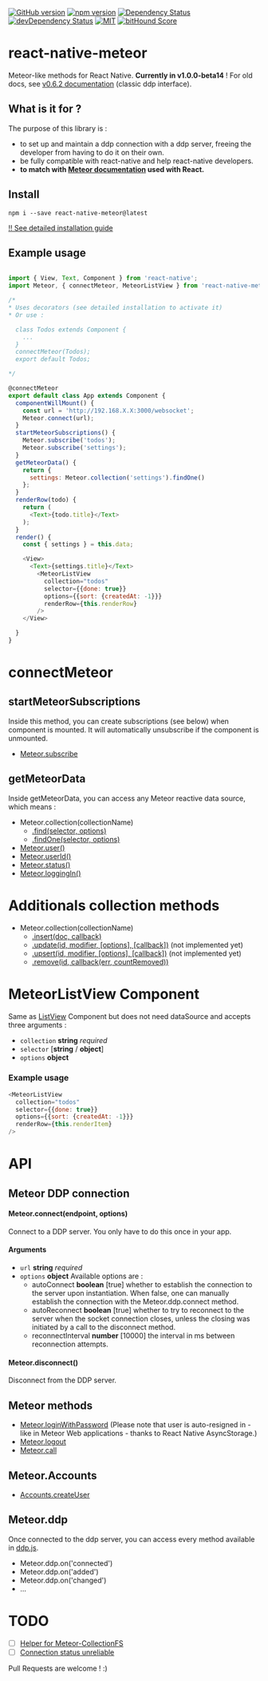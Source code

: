 [![GitHub version](https://badge.fury.io/gh/inProgress-team%2Freact-native-meteor.svg)](https://badge.fury.io/gh/inProgress-team%2Freact-native-meteor)
[![npm version](https://badge.fury.io/js/react-native-meteor.svg)](http://badge.fury.io/js/react-native-meteor)
[![Dependency Status](https://david-dm.org/inProgress-team/react-native-meteor.svg)](https://david-dm.org/inProgress-team/react-native-meteor)
[![devDependency Status](https://david-dm.org/inProgress-team/react-native-meteor/dev-status.svg)](https://david-dm.org/inProgress-team/react-native-meteor#info=devDependencies)
[![MIT][license-badge]][license]
[![bitHound Score][bithound-badge]][bithound]

[bithound-badge]: https://www.bithound.io/github/inProgress-Team/react-native-meteor/badges/score.svg
[bithound]: https://www.bithound.io/github/inProgress-Team/react-native-meteor
[license-badge]: https://img.shields.io/dub/l/vibe-d.svg
[license]: https://github.com/inProgress-team/react-native-meteor/blob/master/LICENSE

# react-native-meteor

Meteor-like methods for React Native. **Currently in v1.0.0-beta14** ! For old docs, see [v0.6.2 documentation](https://github.com/inProgress-team/react-native-meteor/tree/0.6.2) (classic ddp interface).

## What is it for ?

The purpose of this library is :
* to set up and maintain a ddp connection with a ddp server, freeing the developer from having to do it on their own.
* be fully compatible with react-native and help react-native developers.
* **to match with [Meteor documentation](http://docs.meteor.com/) used with React.**

## Install

    npm i --save react-native-meteor@latest

[!! See detailed installation guide](https://github.com/inProgress-team/react-native-meteor/blob/master/docs/Install.md)

## Example usage

```javascript

import { View, Text, Component } from 'react-native';
import Meteor, { connectMeteor, MeteorListView } from 'react-native-meteor';

/*
* Uses decorators (see detailed installation to activate it)
* Or use :

  class Todos extends Component {
    ...
  }
  connectMeteor(Todos);
  export default Todos;

*/

@connectMeteor
export default class App extends Component {
  componentWillMount() {
    const url = 'http://192.168.X.X:3000/websocket';
    Meteor.connect(url);
  }
  startMeteorSubscriptions() {
    Meteor.subscribe('todos');
    Meteor.subscribe('settings');
  }
  getMeteorData() {
    return {
      settings: Meteor.collection('settings').findOne()
    };
  }
  renderRow(todo) {
    return (
      <Text>{todo.title}</Text>
    );
  }
  render() {
    const { settings } = this.data;

    <View>
      <Text>{settings.title}</Text>
        <MeteorListView
          collection="todos"
          selector={{done: true}}
          options={{sort: {createdAt: -1}}}
          renderRow={this.renderRow}
        />
    </View>

  }
}
```

# connectMeteor

## startMeteorSubscriptions

Inside this method, you can create subscriptions (see below) when component is mounted. It will automatically unsubscribe if the component is unmounted.

* [Meteor.subscribe](http://docs.meteor.com/#/full/meteor_subscribe)

## getMeteorData

Inside getMeteorData, you can access any Meteor reactive data source, which means :

* Meteor.collection(collectionName)
  * [.find(selector, options)](http://docs.meteor.com/#/full/find)
  * [.findOne(selector, options)](http://docs.meteor.com/#/full/findone)
* [Meteor.user()](http://docs.meteor.com/#/full/meteor_user)
* [Meteor.userId()](http://docs.meteor.com/#/full/meteor_userid)
* [Meteor.status()](http://docs.meteor.com/#/full/meteor_status)
* [Meteor.loggingIn()](http://docs.meteor.com/#/full/meteor_loggingin)

# Additionals collection methods

* Meteor.collection(collectionName)
  * [.insert(doc, callback)](http://docs.meteor.com/#/full/insert)
  * [.update(id, modifier, [options], [callback])](http://docs.meteor.com/#/full/update) (not implemented yet)
  * [.upsert(id, modifier, [options], [callback])](http://docs.meteor.com/#/full/upsert) (not implemented yet)
  * [.remove(id, callback(err, countRemoved))](http://docs.meteor.com/#/full/remove)

# MeteorListView Component

Same as [ListView](https://facebook.github.io/react-native/docs/listview.html) Component but does not need dataSource and accepts three arguments :

- `collection` **string** *required*
- `selector` [**string** / **object**]
- `options` **object**

### Example usage

```javascript
<MeteorListView
  collection="todos"
  selector={{done: true}}
  options={{sort: {createdAt: -1}}}
  renderRow={this.renderItem}
/>
```

# API

## Meteor DDP connection

#### Meteor.connect(endpoint, options)

Connect to a DDP server. You only have to do this once in your app.

#### Arguments

- `url` **string** *required*
- `options` **object** Available options are :
  - autoConnect **boolean** [true] whether to establish the connection to the server upon instantiation. When false, one can manually establish the connection with the Meteor.ddp.connect method.
  - autoReconnect **boolean** [true] whether to try to reconnect to the server when the socket connection closes, unless the closing was initiated by a call to the disconnect method.
  - reconnectInterval **number** [10000] the interval in ms between reconnection attempts.

#### Meteor.disconnect()

Disconnect from the DDP server.

## Meteor methods

* [Meteor.loginWithPassword](http://docs.meteor.com/#/full/meteor_loginwithpassword) (Please note that user is auto-resigned in - like in Meteor Web applications - thanks to React Native AsyncStorage.)
* [Meteor.logout](http://docs.meteor.com/#/full/meteor_logout)
* [Meteor.call](http://docs.meteor.com/#/full/meteor_call)

## Meteor.Accounts

* [Accounts.createUser](http://docs.meteor.com/#/full/accounts_createuser)

## Meteor.ddp

Once connected to the ddp server, you can access every method available in [ddp.js](https://github.com/mondora/ddp.js/).
* Meteor.ddp.on('connected')
* Meteor.ddp.on('added')
* Meteor.ddp.on('changed')
* ...

# TODO

- [ ] [Helper for Meteor-CollectionFS](https://github.com/inProgress-team/react-native-meteor/issues/18)
- [ ] [Connection status unreliable](https://github.com/inProgress-team/react-native-meteor/issues/16)

Pull Requests are welcome ! :)
